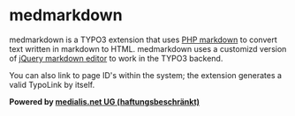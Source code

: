 # medmarkdown

medmarkdown is a TYPO3 extension that uses [PHP markdown](https://github.com/michelf/php-markdown/) to convert text written in markdown to HTML. medmarkdown uses a customizd version of [jQuery markdown editor](https://github.com/digitalnature/jQuery-Markdown-editor) to work in the TYPO3 backend.

You can also link to page ID's within the system; the extension generates a valid TypoLink by itself.

**Powered by [medialis.net UG (haftungsbeschränkt)](http://www.medialis.net)**